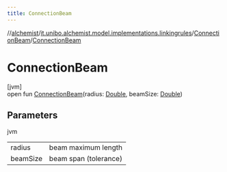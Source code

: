 ```yaml
---
title: ConnectionBeam
---
```

//[alchemist](../../../index.html)/[it.unibo.alchemist.model.implementations.linkingrules](../index.html)/[ConnectionBeam](index.html)/[ConnectionBeam](-connection-beam.html)



# ConnectionBeam



[jvm]\
open fun [ConnectionBeam](-connection-beam.html)(radius: [Double](https://kotlinlang.org/api/latest/jvm/stdlib/kotlin/-double/index.html), beamSize: [Double](https://kotlinlang.org/api/latest/jvm/stdlib/kotlin/-double/index.html))



## Parameters


jvm

| | |
|---|---|
| radius | beam maximum length |
| beamSize | beam span (tolerance) |




